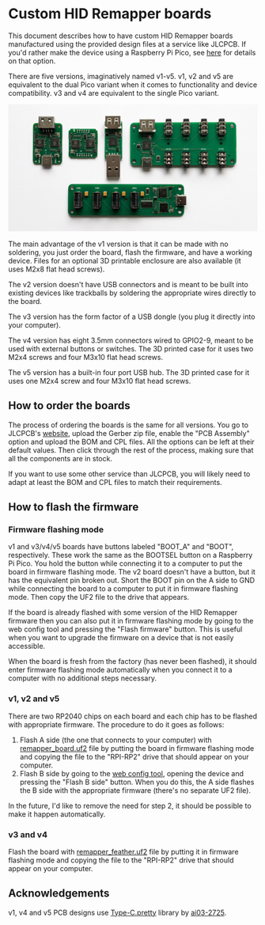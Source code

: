 # Custom HID Remapper boards

This document describes how to have custom HID Remapper boards manufactured using the provided design files at a service like JLCPCB. If you'd rather make the device using a Raspberry Pi Pico, see [here](../HARDWARE.md) for details on that option.

There are five versions, imaginatively named v1-v5. v1, v2 and v5 are equivalent to the dual Pico variant when it comes to functionality and device compatibility. v3 and v4 are equivalent to the single Pico variant.

![Custom HID Remapper boards](../images/custom-boards.jpg)

The main advantage of the v1 version is that it can be made with no soldering, you just order the board, flash the firmware, and have a working device. Files for an optional 3D printable enclosure are also available (it uses M2x8 flat head screws).

The v2 version doesn't have USB connectors and is meant to be built into existing devices like trackballs by soldering the appropriate wires directly to the board.

The v3 version has the form factor of a USB dongle (you plug it directly into your computer).

The v4 version has eight 3.5mm connectors wired to GPIO2-9, meant to be used with external buttons or switches. The 3D printed case for it uses two M2x4 screws and four M3x10 flat head screws.

The v5 version has a built-in four port USB hub. The 3D printed case for it uses one M2x4 screw and four M3x10 flat head screws.

## How to order the boards

The process of ordering the boards is the same for all versions. You go to JLCPCB's [website](https://jlcpcb.com/), upload the Gerber zip file, enable the "PCB Assembly" option and upload the BOM and CPL files. All the options can be left at their default values. Then click through the rest of the process, making sure that all the components are in stock.

If you want to use some other service than JLCPCB, you will likely need to adapt at least the BOM and CPL files to match their requirements.

## How to flash the firmware

### Firmware flashing mode

v1 and v3/v4/v5 boards have buttons labeled "BOOT\_A" and "BOOT", respectively. These work the same as the BOOTSEL button on a Raspberry Pi Pico. You hold the button while connecting it to a computer to put the board in firmware flashing mode. The v2 board doesn't have a button, but it has the equivalent pin broken out. Short the BOOT pin on the A side to GND while connecting the board to a computer to put it in firmware flashing mode. Then copy the UF2 file to the drive that appears.

If the board is already flashed with some version of the HID Remapper firmware then you can also put it in firmware flashing mode by going to the web config tool and pressing the "Flash firmware" button. This is useful when you want to upgrade the firmware on a device that is not easily accessible.

When the board is fresh from the factory (has never been flashed), it should enter firmware flashing mode automatically when you connect it to a computer with no additional steps necessary.

### v1, v2 and v5

There are two RP2040 chips on each board and each chip has to be flashed with appropriate firmware. The procedure to do it goes as follows:

1. Flash A side (the one that connects to your computer) with [remapper\_board.uf2](https://github.com/jfedor2/hid-remapper/releases/latest/download/remapper_board.uf2) file by putting the board in firmware flashing mode and copying the file to the "RPI-RP2" drive that should appear on your computer.
2. Flash B side by going to the [web config tool](https://www.jfedor.org/hid-remapper-config/), opening the device and pressing the "Flash B side" button. When you do this, the A side flashes the B side with the appropriate firmware (there's no separate UF2 file).

In the future, I'd like to remove the need for step 2, it should be possible to make it happen automatically.

### v3 and v4

Flash the board with [remapper\_feather.uf2](https://github.com/jfedor2/hid-remapper/releases/latest/download/remapper_feather.uf2) file by putting it in firmware flashing mode and copying the file to the "RPI-RP2" drive that should appear on your computer.

## Acknowledgements

v1, v4 and v5 PCB designs use [Type-C.pretty](https://github.com/ai03-2725/Type-C.pretty) library by [ai03-2725](https://github.com/ai03-2725).
